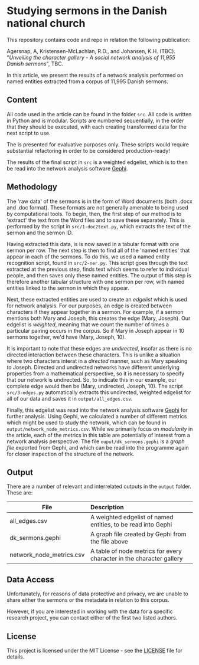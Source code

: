 # Studying sermons in the Danish national church

This repository contains code and repo in relation the following publication:

Agersnap, A, Kristensen-McLachlan, R.D., and Johansen, K.H. (TBC). "*Unveiling the character gallery - A social network analysis of 11,955 Danish sermons*", TBC.

In this article, we present the results of a network analysis performed on named entities extracted from a corpus of 11,995 Danish sermons.

## Content

All code used in the article can be found in the folder ```src```. All code is written in Python and is modular. Scripts are numbered sequentially, in the order that they should be executed, with each creating transformed data for the next script to use.

The is presented for evaluative purposes only. These scripts would require substantial refactoring in order to be considered production-ready!

The results of the final script in ```src``` is a weighted edgelist, which is to then be read into the network analysis software [Gephi](https://gephi.org/).

## Methodology

The 'raw data' of the sermons is in the form of Word documents (both .docx and .doc format). These formats are not generally amenable to being used by computational tools. To begin, then, the first step of our method is to 'extract' the text from the Word files and to save these separately. This is performed by the script in ```src/1-doc2text.py```, which extracts the text of the sermon and the sermon ID.

Having extracted this data, is is now saved in a tabular format with one sermon per row. The next step is then to find all of the 'named entities' that appear in each of the sermons. To do this, we used a named entity recognition script, found in ```src/2-ner.py```. This script goes through the text extracted at the previous step, finds text which seems to refer to individual people, and then saves only these named entities. The output of this step is therefore another tabular structure with one sermon per row, with named entities linked to the sermon in which they appear.

Next, these extracted entities are used to create an *edgelist* which is used for network analysis. For our purposes, an edge is created between characters if they appear together in a sermon. For example, if a sermon mentions both Mary and Joseph, this creates the edge (Mary, Joseph). Our edgelist is *weighted*, meaning that we count the number of times a particular pairing occurs in the corpus. So if Mary in Joseph appear in 10 sermons together, we'd have (Mary, Joseph, 10). 

It is important to note that these edges are *undirected*, insofar as there is no directed interaction between these characters. This is unlike a situation where two characters interat in a *directed* manner, such as Mary speaking *to* Joseph. Directed and undirected networks have different underlying properties from a mathematical perspective, so it is necessary to specify that our network is undirected. So, to indicate this in our example, our complete edge would then be (Mary, undirected, Joseph, 10). The script ```src/3-edges.py``` automatically extracts this undirected, weighted edgelist for all of our data and saves it in ```output/all_edges.csv```.

Finally, this edgelist was read into the network analysis software [Gephi](https://gephi.org/) for further analysis. Using Gephi, we calculated a number of different metrics which might be used to study the network, which can be found in ```output/network_node_metrics.csv```. While we primarily focus on *modularity* in the article, each of the metrics in this table are potentially of interest from a network analysis perspective. The file ```ouput/dk_sermons.gephi``` is a *graph file* exported from Gephi, and which can be read into the programme again for closer inspection of the structure of the network.

## Output

There are a number of relevant and interrelated outputs in the ```output``` folder. These are:

| File | Description|
|--------|:-----------|
| all_edges.csv | A weighted edgelist of named entities, to be read into Gephi |
| dk_sermons.gephi | A graph file created by Gephi from the file above |
| network_node_metrics.csv | A table of node metrics for every character in the character gallery |

## Data Access
Unfortunately, for reasons of data protective and privacy, we are unable to share either the sermons or the metadata in relation to this corpus.

However, if you are interested in working with the data for a specific research project, you can contact either of the first two listed authors.


## License

This project is licensed under the MIT License - see the [LICENSE](LICENSE) file for details.

